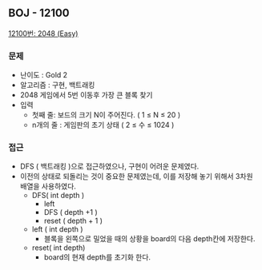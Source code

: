 
## BOJ - 12100

[12100번: 2048 (Easy)](https://www.acmicpc.net/problem/12100)

### 문제

- 난이도 : Gold 2
- 알고리즘 : 구현, 백트래킹
- 2048 게임에서 5번 이동후 가장 큰 블록 찾기
- 입력
    - 첫째 줄:  보드의 크기  N이 주어진다. ( 1 ≤ N ≤ 20 )
    - n개의 줄 : 게임판의 초기 상태 ( 2 ≤ 수 ≤ 1024 )

### 접근

- DFS ( 백트래킹 )으로 접근하였으나, 구현이 어려운 문제였다.
- 이전의 상태로 되돌리는 것이 중요한 문제였는데, 이를 저장해 놓기 위해서 3차원 배열을 사용하였다.
    - DFS( int depth )
        - left
        - DFS ( depth +1 )
        - reset ( depth + 1 )
    - left ( int depth )
        - 블록을 왼쪽으로 밀었을 때의 상황을 board의 다음 depth칸에 저장한다.
    - reset( int depth)
        - board의 현재 depth를 초기화 한다.
